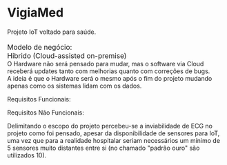 # VigiaMed

Projeto IoT voltado para saúde.<br><br>
<font size ="3"> Modelo de negócio:<br>
Hibrido (Cloud-assisted on-premise)</font><br>
O Hardware não será pensado para mudar, mas 
o software via Cloud receberá updates tanto com melhorias
quanto com correções de bugs.<br>
A ideia é que o Hardware será o mesmo após o fim do 
projeto mudando apenas como os sistemas lidam com os 
dados.<br>

Requisitos Funcionais:<br>












Requisitos Não Funcionais:<br>












Delimitando o escopo do projeto percebeu-se a inviabilidade de ECG
no projeto como foi pensado, apesar da disponibilidade de sensores 
para IoT, uma vez que para a realidade hospitalar seriam necessários
um mínimo de 5 sensores muito distantes entre si (no chamado "padrão 
ouro" são utilizados 10).

